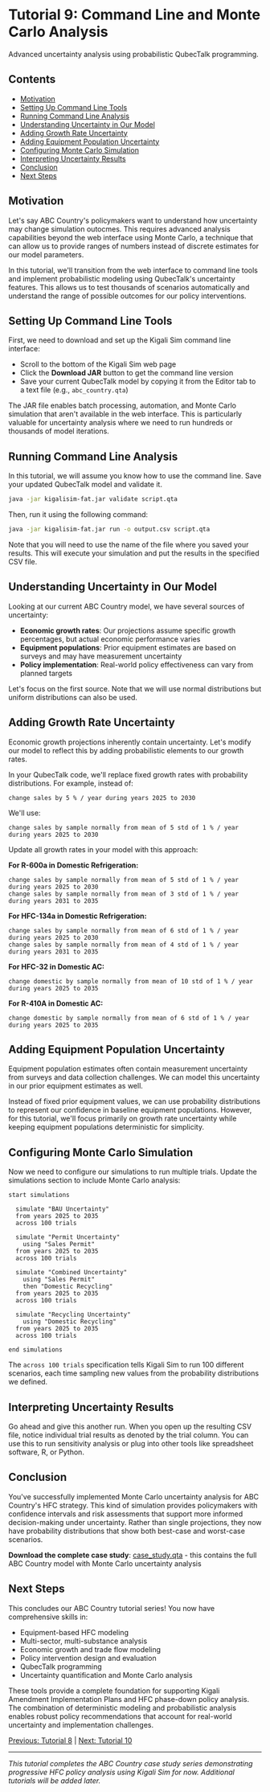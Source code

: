 # Tutorial 9: Command Line and Monte Carlo Analysis

Advanced uncertainty analysis using probabilistic QubecTalk programming.

## Contents

- [Motivation](#motivation)
- [Setting Up Command Line Tools](#setting-up-command-line-tools)
- [Running Command Line Analysis](#running-command-line-analysis)
- [Understanding Uncertainty in Our Model](#understanding-uncertainty-in-our-model)
- [Adding Growth Rate Uncertainty](#adding-growth-rate-uncertainty)
- [Adding Equipment Population Uncertainty](#adding-equipment-population-uncertainty)
- [Configuring Monte Carlo Simulation](#configuring-monte-carlo-simulation)
- [Interpreting Uncertainty Results](#interpreting-uncertainty-results)
- [Conclusion](#conclusion)
- [Next Steps](#next-steps)

## Motivation

Let's say ABC Country's policymakers want to understand how uncertainty may change simulation outocmes. This requires advanced analysis capabilities beyond the web interface using Monte Carlo, a technique that can allow us to provide ranges of numbers instead of discrete estimates for our model parameters.

In this tutorial, we'll transition from the web interface to command line tools and implement probabilistic modeling using QubecTalk's uncertainty features. This allows us to test thousands of scenarios automatically and understand the range of possible outcomes for our policy interventions.

## Setting Up Command Line Tools

First, we need to download and set up the Kigali Sim command line interface:

- Scroll to the bottom of the Kigali Sim web page
- Click the **Download JAR** button to get the command line version
- Save your current QubecTalk model by copying it from the Editor tab to a text file (e.g., `abc_country.qta`)

The JAR file enables batch processing, automation, and Monte Carlo simulation that aren't available in the web interface. This is particularly valuable for uncertainty analysis where we need to run hundreds or thousands of model iterations.

## Running Command Line Analysis

In this tutorial, we will assume you know how to use the command line. Save your updated QubecTalk model and validate it.

```bash
java -jar kigalisim-fat.jar validate script.qta
```

Then, run it using the following command:

```bash
java -jar kigalisim-fat.jar run -o output.csv script.qta
```

Note that you will need to use the name of the file where you saved your results. This will execute your simulation and put the results in the specified CSV file.

## Understanding Uncertainty in Our Model

Looking at our current ABC Country model, we have several sources of uncertainty:

- **Economic growth rates**: Our projections assume specific growth percentages, but actual economic performance varies
- **Equipment populations**: Prior equipment estimates are based on surveys and may have measurement uncertainty
- **Policy implementation**: Real-world policy effectiveness can vary from planned targets

Let's focus on the first source. Note that we will use normal distributions but uniform distributions can also be used.

## Adding Growth Rate Uncertainty

Economic growth projections inherently contain uncertainty. Let's modify our model to reflect this by adding probabilistic elements to our growth rates.

In your QubecTalk code, we'll replace fixed growth rates with probability distributions. For example, instead of:

```
change sales by 5 % / year during years 2025 to 2030
```

We'll use:

```
change sales by sample normally from mean of 5 std of 1 % / year during years 2025 to 2030
```

Update all growth rates in your model with this approach:

**For R-600a in Domestic Refrigeration:**

```
change sales by sample normally from mean of 5 std of 1 % / year during years 2025 to 2030
change sales by sample normally from mean of 3 std of 1 % / year during years 2031 to 2035
```

**For HFC-134a in Domestic Refrigeration:**

```
change sales by sample normally from mean of 6 std of 1 % / year during years 2025 to 2030
change sales by sample normally from mean of 4 std of 1 % / year during years 2031 to 2035
```

**For HFC-32 in Domestic AC:**

```
change domestic by sample normally from mean of 10 std of 1 % / year during years 2025 to 2035
```

**For R-410A in Domestic AC:**

```
change domestic by sample normally from mean of 6 std of 1 % / year during years 2025 to 2035
```

## Adding Equipment Population Uncertainty

Equipment population estimates often contain measurement uncertainty from surveys and data collection challenges. We can model this uncertainty in our prior equipment estimates as well.

Instead of fixed prior equipment values, we can use probability distributions to represent our confidence in baseline equipment populations. However, for this tutorial, we'll focus primarily on growth rate uncertainty while keeping equipment populations deterministic for simplicity.

## Configuring Monte Carlo Simulation

Now we need to configure our simulations to run multiple trials. Update the simulations section to include Monte Carlo analysis:

```
start simulations

  simulate "BAU Uncertainty"
  from years 2025 to 2035
  across 100 trials

  simulate "Permit Uncertainty"
    using "Sales Permit"
  from years 2025 to 2035
  across 100 trials

  simulate "Combined Uncertainty"
    using "Sales Permit"
    then "Domestic Recycling"
  from years 2025 to 2035
  across 100 trials

  simulate "Recycling Uncertainty"
    using "Domestic Recycling"
  from years 2025 to 2035
  across 100 trials

end simulations
```

The `across 100 trials` specification tells Kigali Sim to run 100 different scenarios, each time sampling new values from the probability distributions we defined.

## Interpreting Uncertainty Results

Go ahead and give this another run. When you open up the resulting CSV file, notice individual trial results as denoted by the trial column. You can use this to run sensitivity analysis or plug into other tools like spreadsheet software, R, or Python.

## Conclusion

You've successfully implemented Monte Carlo uncertainty analysis for ABC Country's HFC strategy. This kind of simulation provides policymakers with confidence intervals and risk assessments that support more informed decision-making under uncertainty. Rather than single projections, they now have probability distributions that show both best-case and worst-case scenarios.

**Download the complete case study**: [case_study.qta](case_study.qta) - this contains the full ABC Country model with Monte Carlo uncertainty analysis

## Next Steps

This concludes our ABC Country tutorial series! You now have comprehensive skills in:

- Equipment-based HFC modeling
- Multi-sector, multi-substance analysis
- Economic growth and trade flow modeling
- Policy intervention design and evaluation
- QubecTalk programming
- Uncertainty quantification and Monte Carlo analysis

These tools provide a complete foundation for supporting Kigali Amendment Implementation Plans and HFC phase-down policy analysis. The combination of deterministic modeling and probabilistic analysis enables robust policy recommendations that account for real-world uncertainty and implementation challenges.

[Previous: Tutorial 8](/guide/tutorial_08.html) | [Next: Tutorial 10](/guide/tutorial_10.html)

---

_This tutorial completes the ABC Country case study series demonstrating progressive HFC policy analysis using Kigali Sim for now. Additional tutorials will be added later._